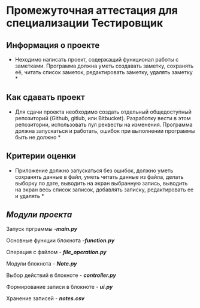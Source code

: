 # Промежуточная аттестация для специализации Тестировщик #

## Информация о проекте 
* Неходимо написать проект, содержащий функционал работы с заметками. Программа должна уметь создавать заметку, сохранять её, читать список заметок, редактировать заметку, удалять заметку *
## Как сдавать проект
* Для сдачи проекта необходимо создать отдельный общедоступный репозиторий (Github, gitlub, или Bitbucket). Разработку вести в этом репозитории, использовать пул реквесты на изменения. Программа должна запускаться и работать, ошибок при выполнении программы быть не должно *
## Критерии оценки 
* Приложение должно запускаться без ошибок, должно уметь сохранять данные в файл, уметь читать данные из файла, делать выборку по дате, выводить на экран выбранную запись, выводить на экран весь список записок, добавлять записку, редактировать ее и удалять *

## _Модули проекта_

Запуск прграммы  -***main.py***

Основные функции блокнота -***function.py***

Операция с файлом - ***file_operation.py***

Модули блокнота - ***Note.py***

Выбор действий в блокноте - ***controller.py***

Формирование записи в блокноте - ***ui.py***

Хранение записей - ***notes.csv***

